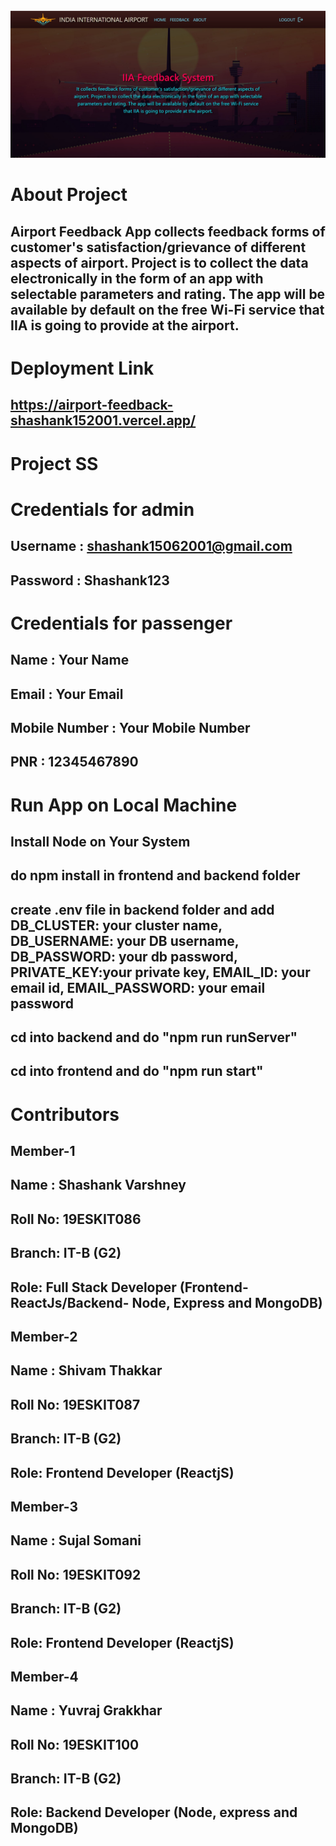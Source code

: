 <img src="Final_Project_SS/about.jpg">


# About Project
## Airport Feedback App collects feedback forms of customer's satisfaction/grievance of different aspects of airport. Project is to collect the data electronically in the form of an app with selectable parameters and rating. The app will be available by default on the free Wi-Fi service that IIA is going to provide at the airport.

# Deployment Link
## https://airport-feedback-shashank152001.vercel.app/

# Project SS



# Credentials for admin
## Username : shashank15062001@gmail.com
## Password : Shashank123

# Credentials for passenger
## Name : Your Name
## Email : Your Email
## Mobile Number : Your Mobile Number
## PNR : 12345467890 

# Run App on Local Machine
## Install Node on Your System
## do npm install in frontend and backend folder
## create .env file in backend folder and add DB_CLUSTER: your cluster name, DB_USERNAME: your DB username, DB_PASSWORD: your db password, PRIVATE_KEY:your private key, EMAIL_ID: your email id, EMAIL_PASSWORD: your email password
## cd into backend and do "npm run runServer"
## cd into frontend and do "npm run start"

# Contributors
## Member-1
## Name : Shashank Varshney
## Roll No: 19ESKIT086
## Branch: IT-B (G2)
## Role: Full Stack Developer (Frontend- ReactJs/Backend- Node, Express and MongoDB)

## Member-2
## Name : Shivam Thakkar
## Roll No: 19ESKIT087
## Branch: IT-B (G2)
## Role: Frontend Developer (ReactjS)


## Member-3
## Name : Sujal Somani
## Roll No: 19ESKIT092
## Branch: IT-B (G2)
## Role: Frontend Developer (ReactjS)


## Member-4
## Name : Yuvraj Grakkhar
## Roll No: 19ESKIT100
## Branch: IT-B (G2)
## Role: Backend Developer (Node, express and MongoDB)


